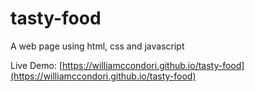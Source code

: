 # tasty-food
A web page using html, css and javascript

Live Demo: [https://williamccondori.github.io/tasty-food](https://williamccondori.github.io/tasty-food)
